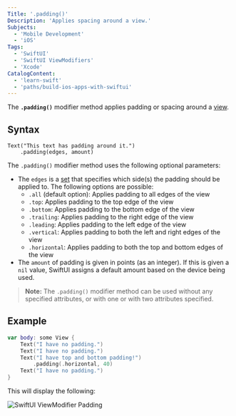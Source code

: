 ```yaml
---
Title: '.padding()'
Description: 'Applies spacing around a view.'
Subjects:
  - 'Mobile Development'
  - 'iOS'
Tags:
  - 'SwiftUI'
  - 'SwiftUI ViewModifiers'
  - 'Xcode'
CatalogContent:
  - 'learn-swift'
  - 'paths/build-ios-apps-with-swiftui'
---
```


The **`.padding()`** modifier method applies padding or spacing around a [view](https://www.codecademy.com/resources/docs/swiftui/views).

## Syntax

```pseudo
Text("This text has padding around it.")
    .padding(edges, amount)
```

The `.padding()` modifier method uses the following optional parameters:

- The `edges` is a [set](https://www.codecademy.com/resources/docs/swift/sets) that specifies which side(s) the padding should be applied to. The following options are possible:
  - `.all` (default option): Applies padding to all edges of the view
  - `.top`: Applies padding to the top edge of the view
  - `.bottom`: Applies padding to the bottom edge of the view
  - `.trailing`: Applies padding to the right edge of the view
  - `.leading`: Applies padding to the left edge of the view
  - `.vertical`: Applies padding to both the left and right edges of the view
  - `.horizontal`: Applies padding to both the top and bottom edges of the view
- The `amount` of padding is given in points (as an integer). If this is given a `nil` value, SwiftUI assigns a default amount based on the device being used.

> **Note:** The `.padding()` modifier method can be used without any specified attributes, or with one or with two attributes specified.

## Example

```swift
var body: some View {
    Text("I have no padding.")
    Text("I have no padding.")
    Text("I have top and bottom padding!")
        .padding(.horizontal, 40)
    Text("I have no padding.")
}
```

This will display the following:

![SwiftUI ViewModifier Padding](https://raw.githubusercontent.com/Codecademy/docs/main/media/swiftui-padding.png)
